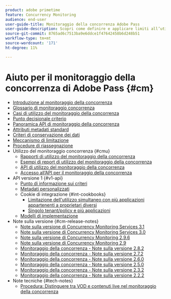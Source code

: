 ```yaml
---
product: adobe primetime
feature: Concurrency Monitoring
audience: end-user
user-guide-title: Monitoraggio della concorrenza Adobe Pass
user-guide-description: Scopri come definire e applicare limiti all’utilizzo simultaneo in più applicazioni.
source-git-commit: 8765ad6c7513ba9e6ddce1f47642458b6d248b51
workflow-type: tm+mt
source-wordcount: '171'
ht-degree: 11%

---
```



# Aiuto per il monitoraggio della concorrenza di Adobe Pass {#cm}

- [Introduzione al monitoraggio della concorrenza](cm-home.md)
- [Glossario di monitoraggio concorrenza](cm-glossary.md)
- [Casi di utilizzo del monitoraggio della concorrenza](cm-use-cases.md)
- [Punto decisionale criterio](cm-policy-decision-point.md)
- [Panoramica API di monitoraggio della concorrenza](cm-api-overview.md)
- [Attributi metadati standard](standard-metadata-attributes.md)
- [Criteri di conservazione dei dati](data-retention-policy.md)
- [Meccanismo di limitazione](throttling-mechanism.md)
- [Procedure di riassegnazione](cm-escalation-procedures.md)
- Utilizzo del monitoraggio concorrenza {#cmu}
   - [Rapporti di utilizzo del monitoraggio della concorrenza](cm-usage-reports.md)
   - [Esempi di report di utilizzo del monitoraggio della concorrenza](cm-usage-reports-examples.md)
   - [API di utilizzo del monitoraggio della concorrenza](cmu-api.md)
   - [Accesso all’API per il monitoraggio della concorrenza](cmu-api-access.md)
- API versione 1 {#v1-api}
   - [Punto di informazione sui criteri](policy-info-pt-versionone.md)
   - [Metadati personalizzati](custom-metadata.md)
   - Cookie di integrazione {#int-cookbooks}
      - [Limitazione dell&#39;utilizzo simultaneo con più applicazioni appartenenti a proprietari diversi](restrict-concurr-usage-mult-apps.md)
      - [Singolo tenant/policy e più applicazioni](single-tenant-policy-mult-app.md)
   - [Modelli di implementazione](implementation-models.md)
- Note sulla versione {#cm-release-notes}
   - [Note sulla versione di Concurrency Monitoring Services 3.1](rn-cm-services-31.md)
   - [Note sulla versione di Concurrency Monitoring Services 3.0](rn-cm-services-30.md)
   - [Note sulla versione di Concurrency Monitoring 2.9.6](rn-cm-296.md)
   - [Note sulla versione di Concurrency Monitoring 2.9](rn-cm-29.md)
   - [Monitoraggio della concorrenza - Note sulla versione 2.8.2](rn-cm-282.md)
   - [Monitoraggio della concorrenza - Note sulla versione 2.7.2](rn-cm-272.md)
   - [Monitoraggio della concorrenza - Note sulla versione 2.6.0](rn-cm-260.md)
   - [Monitoraggio della concorrenza - Note sulla versione 2.5.0](rn-cm-250.md)
   - [Monitoraggio della concorrenza - Note sulla versione 2.3.2](rn-cm-232.md)
   - [Monitoraggio della concorrenza - Note sulla versione 2.2.2](rn-cm-222.md)
- Note tecniche {#tech-notes}
   - [Procedura: Distinguere tra VOD e contenuti live nel monitoraggio della concorrenza](vod-live-dist.md)

